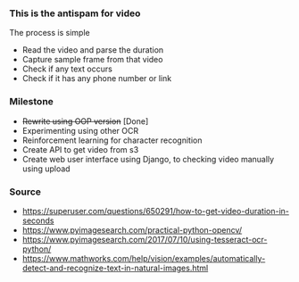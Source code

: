### This is the antispam for video
The process is simple
- Read the video and parse the duration
- Capture sample frame from that video
- Check if any text occurs
- Check if it has any phone number or link

### Milestone
- ~~Rewrite using OOP version~~ [Done]
- Experimenting using other OCR
- Reinforcement learning for character recognition
- Create API to get video from s3
- Create web user interface using Django, to checking video manually using upload

### Source
- https://superuser.com/questions/650291/how-to-get-video-duration-in-seconds
- https://www.pyimagesearch.com/practical-python-opencv/
- https://www.pyimagesearch.com/2017/07/10/using-tesseract-ocr-python/
- https://www.mathworks.com/help/vision/examples/automatically-detect-and-recognize-text-in-natural-images.html

